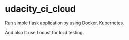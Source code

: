 # udacity_ci_cloud
Run simple flask application by using
Docker, Kubernetes.

And also It use Locust for load testing.
